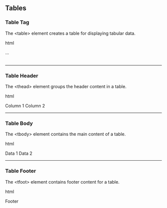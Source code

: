 ## Tables

### Table Tag

The <span><</span>table<span>></span> element creates a table for displaying tabular data.

html
<table>
  ...
</table>

---

### Table Header

The <span><</span>thead<span>></span> element groups the header content in a table.

html
<thead>
  <tr>
    <th>Column 1</th>
    <th>Column 2</th>
  </tr>
</thead>

---

### Table Body

The <span><</span>tbody<span>></span> element contains the main content of a table.

html
<tbody>
  <tr>
    <td>Data 1</td>
    <td>Data 2</td>
  </tr>
</tbody>

---

### Table Footer

The <span><</span>tfoot<span>></span> element contains footer content for a table.

html
<tfoot>
  <tr>
    <td colspan="2">Footer</td>
  </tr>
</tfoot>
